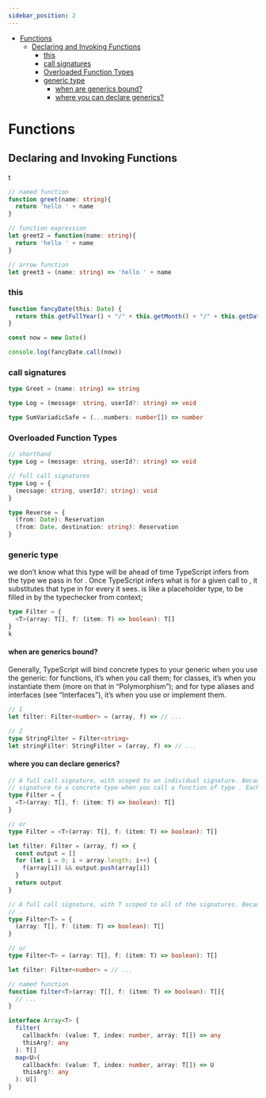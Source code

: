 ```yaml
---
sidebar_position: 2
---
```


- [Functions](#functions)
  - [Declaring and Invoking Functions](#declaring-and-invoking-functions)
    - [this](#this)
    - [call signatures](#call-signatures)
    - [Overloaded Function Types](#overloaded-function-types)
    - [generic type](#generic-type)
      - [when are generics bound?](#when-are-generics-bound)
      - [where you can declare generics?](#where-you-can-declare-generics)

# Functions

## Declaring and Invoking Functions
t
```ts
// named function
function greet(name: string){
  return 'hello ' + name
}

// function expression
let greet2 = function(name: string){
  return 'hello ' + name
}

// arrow function
let greet3 = (name: string) => 'hello ' + name
```

### this
```ts
function fancyDate(this: Date) {
  return this.getFullYear() + "/" + this.getMonth() + "/" + this.getDate()
}

const now = new Date()

console.log(fancyDate.call(now))
```

### call signatures

```ts
type Greet = (name: string) => string

type Log = (message: string, userId?: string) => void

type SumVariadicSafe = (...numbers: number[]) => number
```
### Overloaded Function Types
```ts
// shorthand
type Log = (message: string, userId?: string) => void

// full call signatures
type Log = {
  (message: string, userId?: string): void
}
```

```ts
type Reverse = {
  (from: Date): Reservation
  (from: Date, destination: string): Reservation
}
```

### generic type

we don’t know what this type will be ahead of time
TypeScript infers from the type we pass in for . 
Once TypeScript infers what is for a given call to , it substitutes that type in for every it sees. 
is like a placeholder type, to be filled in by the typechecker from context; 

```ts
type Filter = {
  <T>(array: T[], f: (item: T) => boolean): T[]
}
k

```

#### when are generics bound?

Generally, TypeScript will bind concrete types to your generic when you use the generic: for functions, it’s when you call them; for classes, it’s when you instantiate them (more on that in “Polymorphism”); and for type aliases and interfaces (see “Interfaces”), it’s when you use or implement them.

```ts
// 1
let filter: Filter<number> = (array, f) => // ...

// 2
type StringFilter = Filter<string>
let stringFilter: StringFilter = (array, f) => // ...
```

#### where you can declare generics?

```ts
// A full call signature, with scoped to an individual signature. Because is scoped to a single signature, TypeScript will bind the in this
// signature to a concrete type when you call a function of type . Each call to will get its own binding for T.
type Filter = {
  <T>(array: T[], f: (item: T) => boolean): T[]
}

// or
type Filter = <T>(array: T[], f: (item: T) => boolean): T[]

let filter: Filter = (array, f) => {
  const output = []
  for (let i = 0; i < array.length; i++) {
    f(array[i]) && output.push(array[i])
  }
  return output
}

// A full call signature, with T scoped to all of the signatures. Because T is declared as part of Filter’s type (and not part of a specific signature’s type), TypeScript will bind when you declare a function of type Filter
// .
type Filter<T> = {
  (array: T[], f: (item: T) => boolean): T[]
}

// or
type Filter<T> = (array: T[], f: (item: T) => boolean): T[]

let filter: Filter<number> = // ...

// named function
function filter<T>(array: T[], f: (item: T) => boolean): T[]{
  // ...
}
```

```ts
interface Array<T> {
  filter(
    callbackfn: (value: T, index: number, array: T[]) => any
    thisArg?: any
  ): T[]
  map<U>(
    callbackfn: (value: T, index: number, array: T[]) => U
    thisArg?: any
  ): U[]
}
```


